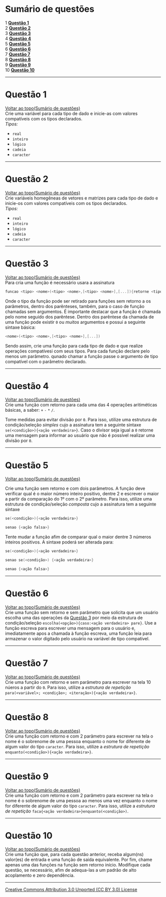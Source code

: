 # Sumário de questões

1 **[Questão 1](#questão-1)**  
2 **[Questão 2](#questão-2)**  
3 **[Questão 3](#questão-3)**  
4 **[Questão 4](#questão-4)**  
5 **[Questão 5](#questão-5)**  
6 **[Questão 6](#questão-6)**  
7 **[Questão 7](#questão-7)**  
8 **[Questão 8](#questão-8)**  
9 **[Questão 9](#questão-9)**  
10 **[Questão 10](#questão-10)**  

---

# Questão 1
[Voltar ao topo(Sumário de questões)](#sumário-de-questões)  
Crie uma variável para cada tipo de dado e inicie-as com valores compatíveis com os tipos declarados.  
_Tipos:_
- ```real```
- ```inteiro```
- ```lógico```
- ```cadeia```
- ```caracter```

---

# Questão 2
[Voltar ao topo(Sumário de questões)](#sumário-de-questões)  
Crie variáveis homegêneas de vetores e matrizes para cada tipo de dado e inicie-os com valores compatíveis com os tipos declarados.  
_Tipos:_
- ```real```
- ```inteiro```
- ```lógico```
- ```cadeia```
- ```caracter```

---

# Questão 3
[Voltar ao topo(Sumário de questões)](#sumário-de-questões)  
Para  cria uma função é necessário usara a assinatura
```c
funcao <tipo> <nome>(<tipo> <nome>,[<tipo> <nome>],[...]){retorne <tipo>}
```
Onde o tipo da função pode ser retirado para funções sem retorno a os parâmetros, dentro dos parênteses, também, para o caso de função chamadas sem argumentos. É importante destacar que a função é chamada pelo nome seguido dos parêntese. Dentro dos parêntese da chamada de uma função pode existir ```0``` ou _muitos_ argumentos e possui a seguinte sintaxe básica:
```c
<nome>(<tipo> <nome>,[<tipo> <nome>],[...])
```

Sendo assim, crie uma função para cada tipo de dado e que realize operações compatívesi com seus tipos. Para cada função declare pelo menos um parâmetro. qunado chamar a função passe o argumento de tipo compatível com o parâmetro declarado.

---

# Questão 4
[Voltar ao topo(Sumário de questões)](#sumário-de-questões)  
Crie uma função com retorno para cada uma das 4 operações aritiméticas básicas, a saber: ```+``` ```-``` ```*``` ```/```.

Tome medidas para evitar divisão por ```0```. Para isso, utilize uma estrutura de condição/seleção _simples_ cujo a assinatura tem a seguinte sintaxe ```se(<condição>){<ação verdadeira>}```. Caso o divisor seja igual a ```0``` retorne uma mensagem para informar ao usuário que não é possível realizar uma divisão por ```0```.     

---

# Questão 5
[Voltar ao topo(Sumário de questões)](#sumário-de-questões)  

Crie uma função sem retorno e com dois parâmetros. A função deve verificar qual é o maior número inteiro positivo, dentre 2 e escrever o maior a partir da comparação do 1º com o 2º parâmetro. Para isso, utilize uma estrutura de condição/seleção _composta_ cujo a assinatura tem a seguinte sintaxe

```c
se(<condição>){<ação verdadeira>}
```
```c
senao {<ação falsa>}
```

Tente mudar a função afim de comparar qual o maior dentre 3 números inteiros positivos. A sintaxe poderá ser alterada para:

```c
se(<condição>){<ação verdadeira>}
```
```c
senao se(<condição>) {<ação verdadeira>}
```
```c
senao {<ação falsa>}
```

---

# Questão 6
[Voltar ao topo(Sumário de questões)](#sumário-de-questões)  
Crie uma função sem retorno e sem parâmetro que solicita que um usuário escolha uma das operações da [Questão 3](#questão-3) por meio da estrutura de condição/seleção ```escolha(<opção>){caso:<ação verdadeira> pare}```. Use a função escreva para escrever uma mensagem para o usuário e, imediatamente apos a chamada à função escreva, uma função leia para armazenar o valor digitado pelo usuário na variável de tipo compatível.

---

# Questão 7
[Voltar ao topo(Sumário de questões)](#sumário-de-questões)  
Crie uma função com retorno e sem parâmetro para escrever na tela 10 núeros a partir do ```0```. Para isso, utilize a _estrutura de repetição_ ```para(<variável>; <condição>; <iteração>){<ação verdadeira>}```.

---

# Questão 8
[Voltar ao topo(Sumário de questões)](#sumário-de-questões)  
Crie uma função com retorno e com 2 parâmetro para escrever na tela o nome é o sobrenome de uma pessoa enquanto o nome for diferente de algum valor do tipo ```caracter```. Para isso, utilize a _estrutura de repetição_ ```enquanto(<condição>){<ação verdadeira>}```.

---

# Questão 9
[Voltar ao topo(Sumário de questões)](#sumário-de-questões)  
Crie uma função com retorno e com 2 parâmetro para escrever na tela o nome é o sobrenome de uma pessoa ao menos uma vez enquanto o nome for diferente de algum valor do tipo ```caracter```. Para isso, utilize a _estrutura de repetição_ ```faca{<ação verdadeira>}enquanto(<condição>)```.

---

# Questão 10
[Voltar ao topo(Sumário de questões)](#sumário-de-questões)  
Crie uma função que, para cada questão anterior, receba algum(ns) valor(es) de entrada e uma função de saida equivalente. Por fim, chame apenas uma das funções na função sem retorno início. Modifique cada questão, se necessário, afim de adequa-las a um padrão de alto acoplamento e zero dependência.

---

[Creative Commons Attribution 3.0 Unported (CC BY 3.0) License](http://creativecommons.org/licenses/by/3.0/)
